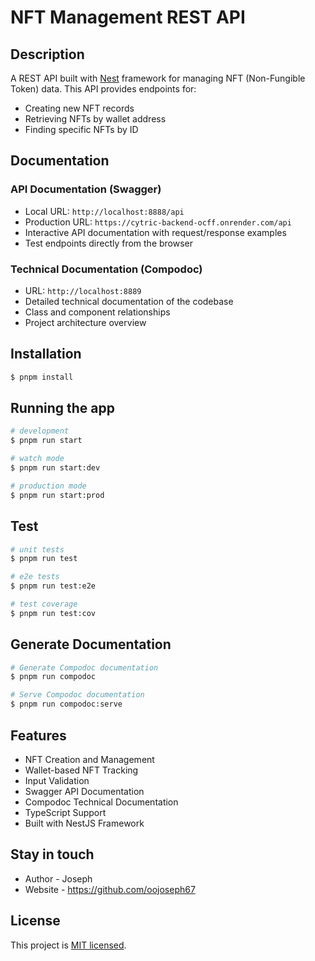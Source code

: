 # NFT Management REST API

## Description

A REST API built with [Nest](https://github.com/nestjs/nest) framework for managing NFT (Non-Fungible Token) data. This API provides endpoints for:
- Creating new NFT records
- Retrieving NFTs by wallet address
- Finding specific NFTs by ID

## Documentation

### API Documentation (Swagger)
- Local URL: `http://localhost:8888/api`
- Production URL: `https://cytric-backend-ocff.onrender.com/api`
- Interactive API documentation with request/response examples
- Test endpoints directly from the browser

### Technical Documentation (Compodoc)
- URL: `http://localhost:8889`
- Detailed technical documentation of the codebase
- Class and component relationships
- Project architecture overview

## Installation

```bash
$ pnpm install
```

## Running the app

```bash
# development
$ pnpm run start

# watch mode
$ pnpm run start:dev

# production mode
$ pnpm run start:prod
```

## Test

```bash
# unit tests
$ pnpm run test

# e2e tests
$ pnpm run test:e2e

# test coverage
$ pnpm run test:cov
```

## Generate Documentation

```bash
# Generate Compodoc documentation
$ pnpm run compodoc

# Serve Compodoc documentation
$ pnpm run compodoc:serve
```

## Features

- NFT Creation and Management
- Wallet-based NFT Tracking
- Input Validation
- Swagger API Documentation
- Compodoc Technical Documentation
- TypeScript Support
- Built with NestJS Framework

## Stay in touch

- Author - Joseph
- Website - https://github.com/oojoseph67

## License

This project is [MIT licensed](LICENSE).
